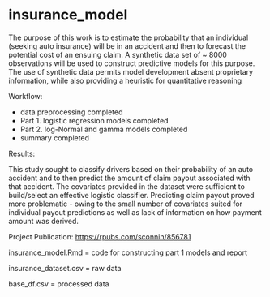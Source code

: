 # insurance_model

The purpose of this work is to estimate the probability that an individual (seeking auto insurance) will be in an accident and then to forecast the potential cost of an ensuing claim. A synthetic data set of ~ 8000 observations will be used to construct predictive models for this purpose. The use of synthetic data permits model development absent proprietary information, while also providing a heuristic for quantitative reasoning

Workflow:

* data preprocessing completed
* Part 1. logistic regression models completed
* Part 2. log-Normal and gamma models completed
* summary completed

Results:

This study sought to classify drivers based on their probability of an auto accident and to then predict the amount of claim payout associated with that accident. The covariates provided in the dataset were sufficient to build/select an effective logistic classifier. Predicting claim payout proved more problematic - owing to the small number of covariates suited for individual payout predictions as well as lack of information on how payment amount was derived. 

Project Publication: https://rpubs.com/sconnin/856781

insurance_model.Rmd = code for constructing part 1 models and report

insurance_dataset.csv = raw data

base_df.csv = processed data 
